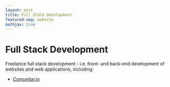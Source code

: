 ```yaml
---
layout: post
title: Full Stack Development
featured-img: website
mathjax: true
---
```


<!-- <img align="right" width="10%" src="{{site.baseurl}}/assets/img/posts/Vivid_logo.png">
<img align="right" width="10%" src="{{site.baseurl}}/assets/img/posts/IDB_logo.jpg" width="10%"> -->

# Full Stack Development

Freelance full stack development - i.e. front- and back-end development of websites and web applications, including: 

* [Comunitar.io](comunitar.io)


